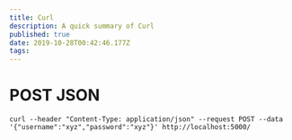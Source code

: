 ```yaml
---
title: Curl
description: A quick summary of Curl
published: true
date: 2019-10-28T00:42:46.177Z
tags: 
---
```


# POST JSON


```text
curl --header "Content-Type: application/json" --request POST --data '{"username":"xyz","password":"xyz"}' http://localhost:5000/
```
